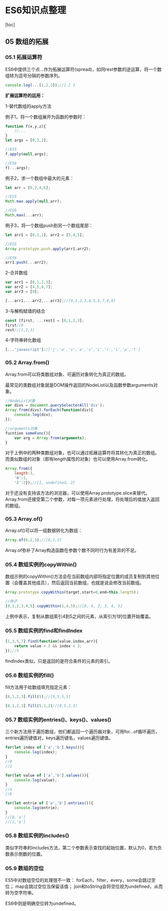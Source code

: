 # ES6知识点整理

[toc]

## 05 数组的拓展

### 05.1 拓展运算符

ES6中提供三个点...作为拓展运算符(spread)，如同rest参数的逆运算，将一个数组转为逗号分隔的参数序列。

```javascript
console.log(...[1,2,3]);//1 2 3
```

**扩展运算符的运用：**

1-替代数组的apply方法

例子1，将一个数组展开为函数的参数时：

```javascript
function f(x,y,z){
    //...
}
let args = [0,1,2];

//ES5
f.apply(null,args);

//ES6
f(...args);
```

例子2，求一个数组中最大的元素：

```javascript
let arr = [0,2,4,6];

//ES5
Math.max.apply(null,arr);

//ES6
Math,max(...arr);
```

例子3，将一个数组push到另一个数组尾部：

```javascript
let arr1 = [0,1,2], arr2 = [3,4,5];

//ES5
Array.prototype.push.apply(arr1,arr2);

//ES6
arr1.push(...arr2);
```

2-合并数组

```javascript
var arr1 = [0,1,2,3];
var arr2 = [4,5,6,7];
var arr3 = [9];

[...arr1,...arr2,...arr3];//[0,1,2,3,4,5,6,7,8,9]
```

3-与解构赋值的结合

```javascript
const [first, ...rest] = [0,1,2,3];
first//0
rest//[1,2,3]
```

4-字符串转化数组

```javascript
[...'javascript']//['j','a','v','a','s','c','r','i','p','t']
```

### 05.2 Array.from()

Array.from可以将类数组对象、可遍历对象转化为真正的数组。

最常见的类数组对象就是DOM操作返回的NodeList以及函数参数arguments对象。

```javascript
//NodeList对象
var divs = document.querySelectorAll('div');
Array.from(divs).forEach(function(div){
    console.log(div);
});

//arguments对象
fucntion someFunc(){
    var arg = Array.from(arguments);
}
```

对于上例中的两种类数组对象，也可以通过拓展运算符将其转化为真正的数组。
而类似数组的对象（即有length属性的对象）也可以使用Array.from转化。

```javascript
Array.from({
    length:3,
    '0':1,
    '2':2});//[1, undefined, 2]
```

对于还没有支持该方法的浏览器，可以使用Array.prototype.slice来替代。
Array.from还接受第二个参数，对每一项元素进行处理，将处理后的值放入返回的数组。

### 05.3 Array.of()

Array.of()可以将一组数据转化为数组：

```javascript
Array.of(0,2,3);//[0,2,3]
```

Array.of弥补了Array构造函数在参数个数不同时行为有差异的不足。

### 05.4 数组实例的copyWithin()

数组示例的copyWithin()方法会在当前数组内部将指定位置的成员复制到其他位置（会覆盖其他成员），然后返回当前数组，也就是说会修改当前数组。

```javascript
Array.prototype.copyWithin(target,start=0,end=this.length)；

//例子
[0,1,2,3,4,5].copyWithin(1,4,5);//[0, 4, 2, 3, 4, 5]
```

上例中表示，复制从数组索引4到5之间的元素，从索引为1的位置开始覆盖。

### 05.5 数组实例的find和findIndex

```javascript
[1,3,5,7].find(function(value,index,arr){
    return value > 3 && index < 3;
});//5
```

findIndex类似，只是返回的是符合条件的元素的索引。

### 05.6 数组实例的fill()

fill方法用于给数组填充指定元素：

```javascript
[0,1,2,3].fill(5);//[5,5,5,5]

[0,1,2,3].fill(5,1,2)//[0,5,2,3]
```

### 05.7 数组实例的entries()、keys()、values()

三个新方法用于遍历数组，他们都返回一个遍历器对象，可用for...of循环遍历，entries遍历键值对，keys遍历键名，values遍历键值。

```javascript
for(let index of ['a','b'].keys()){
    console.log(index);
}
//0
//1

for(let value of ['a','b'].values()){
    console.log(value);
}
//a
//b

for(let entrie of ['a','b'].entries()){
    console.log(entrie);
}
//[0,'a']
//[1,'b']
```

### 05.8 数组实例的includes()

类似字符串的includes方法，第二个参数表示查找的起始位置，默认为0，若为负数表示倒数的位置。

### 05.9 数组的空位

ES5中对数组空位的处理很不一致：
forEach，filter，every，some会跳过空位；
map会跳过空位当保留该值；
join和toString会将空位视为undefined，从而转为空字符串。

ES6中则是明确空位转为undefined。
